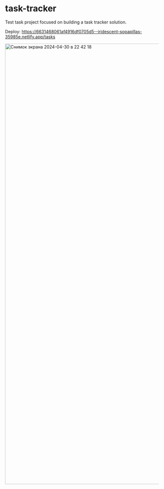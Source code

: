 # task-tracker
Test task project focused on building a task tracker solution.


Deploy: https://6631468061af4916df0705d5--iridescent-sopapillas-35985e.netlify.app/tasks


<img width="1440" alt="Снимок экрана 2024-04-30 в 22 42 18" src="https://github.com/tarasovamary/task-tracker/assets/103993159/800e15ad-108b-42b2-b40d-80bb44f0eb75">
